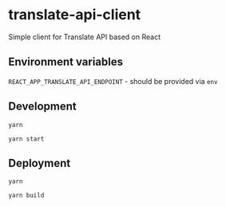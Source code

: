 # translate-api-client

Simple client for Translate API based on React

## Environment variables

`REACT_APP_TRANSLATE_API_ENDPOINT` - should be provided via `env`

## Development

`yarn`

`yarn start`

## Deployment

`yarn`

`yarn build`
